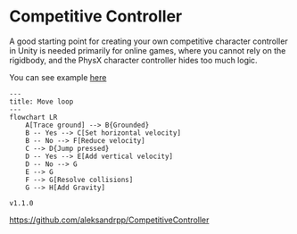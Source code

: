 # Competitive Controller
A good starting point for creating your own competitive character controller in Unity is needed primarily for online games, where you cannot rely on the rigidbody, and the PhysX character controller hides too much logic.

You can see example [here](https://github.com/aleksandrpp/CompetitiveMan)

```mermaid
---
title: Move loop
---
flowchart LR
    A[Trace ground] --> B{Grounded}
    B -- Yes --> C[Set horizontal velocity]
    B -- No --> F[Reduce velocity]
    C --> D{Jump pressed}
    D -- Yes --> E[Add vertical velocity]
    D -- No --> G
    E --> G
    F --> G[Resolve collisions]
    G --> H[Add Gravity]
```

`v1.1.0`
<br>

https://github.com/aleksandrpp/CompetitiveController